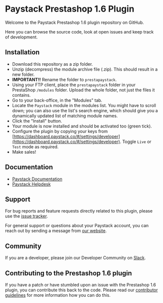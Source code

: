 
# Paystack Prestashop 1.6 Plugin

Welcome to the Paystack Prestashop 1.6 plugin repository on GitHub. 

Here you can browse the source code, look at open issues and keep track of development.

## Installation 

- Download this repository as a zip folder.
- Unzip (decompress) the module archive file (.zip). This should result in a new folder.
- **IMPORTANT!!** Rename the folder to `prestapaystack`.
- Using your FTP client, place the `prestapaystack` folder in your PrestaShop `/modules` folder. Upload the whole folder, not just the files it contains.
- Go to your back-office, in the "Modules" tab.
- Locate the `Paystack` module in the modules list. You might have to scroll down; you can also use the list's search engine, which should give you a dynamically updated list of matching module names.
- Click the "Install" button.
- Your module is now installed and should be activated too (green tick).
- Configure the plugin by copying your keys from [https://dashboard.paystack.co/#/settings/developer](https://dashboard.paystack.co/#/settings/developer). Toggle `Live` or `Test` mode as required.
- Make sales!

## Documentation

* [Paystack Documentation](https://developers.paystack.co/v2.0/docs/)
* [Paystack Helpdesk](https://paystack.com/help)

## Support

For bug reports and feature requests directly related to this plugin, please use the [issue tracker](https://github.com/PaystackHQ/plugin-prestashop-1.6/issues). 

For general support or questions about your Paystack account, you can reach out by sending a message from [our website](https://paystack.com/contact).

## Community

If you are a developer, please join our Developer Community on [Slack](https://slack.paystack.com).

## Contributing to the Prestashop 1.6 plugin

If you have a patch or have stumbled upon an issue with the Prestashop 1.6 plugin, you can contribute this back to the code. Please read our [contributor guidelines](https://github.com/PaystackHQ/plugin-prestashop-1.6/blob/master/CONTRIBUTING.md) for more information how you can do this.
